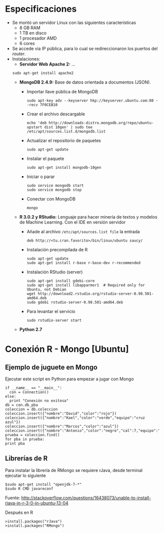 Especificaciones
===============================

- Se montó un servidor Linux con las siguientes características
  - 8 GB RAM
  - 1 TB en disco
  - 1 procesador AMD
  - 6 cores
- Se accede via IP pública, para lo cual se redireccionaron los puertos del *router*.
- Instalaciones:
  - **Servidor Web Apache 2:** ...
  ~~~{bash}
  sudo apt-get install apache2
  ~~~
  - **MongoDB 2.4.9:** Base de datos orientada a documentos (JSON).
    - Importar llave pública de MongoDB
      ~~~~~{bash}
      sudo apt-key adv --keyserver hkp://keyserver.ubuntu.com:80 --recv 7F0CEB10
      ~~~~~
    - Crear el archivo descargable
      ~~~~{bash}
      echo 'deb http://downloads-distro.mongodb.org/repo/ubuntu-upstart dist 10gen' | sudo tee      /etc/apt/sources.list.d/mongodb.list
      ~~~~
    - Actualizar el repositorio de paquetes
      ~~~~{bash}
      sudo apt-get update
      ~~~~
    - Instalar el paquete
      ~~~~{bash}
      sudo apt-get install mongodb-10gen
      ~~~~
    - Iniciar o parar 
      ~~~~{bash}
      sudo service mongodb start
      sudo service mongodb stop
      ~~~~
    - Conectar con MongoDB 
      ~~~~{bash}
      mongo
      ~~~~
  - **R 3.0.2 y RStudio:** Lenguaje para hacer minería de textos y modelos de Machine Learning. Con el IDE en versión servidor
    - Añade al archivo `/etc/apt/sources.list file` la entrada 
      ~~~{bash}
      deb http://<tu.cran.favorito>/bin/linux/ubuntu saucy/
      ~~~
    - Instalación precompilada de R
      ~~~{bash}
      sudo apt-get update
      sudo apt-get install r-base r-base-dev r-recommended
      ~~~    
    - Instalación RStudio (server)
      ~~~{bash}
      sudo apt-get install gdebi-core
      sudo apt-get install libapparmor1  # Required only for Ubuntu, not Debian
      wget http://download2.rstudio.org/rstudio-server-0.98.501-amd64.deb
      sudo gdebi rstudio-server-0.98.501-amd64.deb
      ~~~
    - Para levantar el servicio
      ~~~{bash}
      sudo rstudio-server start
      ~~~

  - **Python 2.7**





Conexión R - Mongo [Ubuntu]
=================================================




Ejemplo de juguete en Mongo
-----------------------------------------------
Ejecutar este script en Python para empezar a jugar con Mongo
~~~{python}
if __name__ == "__main__":
  con = Connection()
else:
  print "Conexión no exitosa"
db = con.db_pba
coleccion = db.coleccion
coleccion.insert({"nombre":"David","color":"rojo"})
coleccion.insert({"nombre":"Kael","color":"verde","equipo":"cruz azul"})
coleccion.insert({"nombre":"Marcos","color":"azul"})
coleccion.insert({"nombre":"Antonio","color":"negro","cal":7,"equipo":"america"})
prueba = coleccion.find()
for pba in prueba:
print pba
~~~


Librerías de R
------------------------------------------------------------------------------

Para instalar la librería de RMongo se requiere rJava, desde terminal ejecutar lo siguiente
~~~
$sudo apt-get install "openjdk-7-*"
$sudo R CMD javareconf
~~~
Fuente: http://stackoverflow.com/questions/16438073/unable-to-install-rjava-in-r-3-0-in-ubuntu-13-04


Después en R
~~~
>install.packages("rJava")
>install.packages("RMongo")

